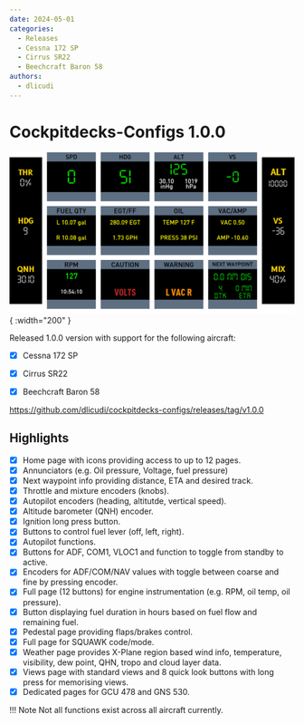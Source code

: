 ```yaml
---
date: 2024-05-01
categories:
  - Releases
  - Cessna 172 SP
  - Cirrus SR22
  - Beechcraft Baron 58
authors:
  - dlicudi
---
```


# Cockpitdecks-Configs 1.0.0

![](../../assets/images/blog/pfi.png){ :width="200" }


Released 1.0.0 version with support for the following aircraft:

- [x] Cessna 172 SP
- [x] Cirrus SR22
- [x] Beechcraft Baron 58


https://github.com/dlicudi/cockpitdecks-configs/releases/tag/v1.0.0


## Highlights

- [x] Home page with icons providing access to up to 12 pages.
- [x] Annunciators (e.g. Oil pressure, Voltage, fuel pressure)
- [x] Next waypoint info providing distance, ETA and desired track.
- [x] Throttle and mixture encoders (knobs).
- [x] Autopilot encoders (heading, altitutde, vertical speed).
- [x] Altitude barometer (QNH) encoder.
- [x] Ignition long press button.
- [x] Buttons to control fuel lever (off, left, right).
- [x] Autopilot functions.
- [x] Buttons for ADF, COM1, VLOC1 and function to toggle from standby to active.
- [x] Encoders for ADF/COM/NAV values with toggle between coarse and fine by pressing encoder.
- [x] Full page (12 buttons) for engine instrumentation (e.g. RPM, oil temp, oil pressure).
- [x] Button displaying fuel duration in hours based on fuel flow and remaining fuel.
- [x] Pedestal page providing flaps/brakes control.
- [x] Full page for SQUAWK code/mode.
- [x] Weather page provides X-Plane region based wind info, temperature, visibility, dew point, QHN, tropo and cloud layer data.
- [x] Views page with standard views and 8 quick look buttons with long press for memorising views.
- [x] Dedicated pages for GCU 478 and GNS 530.  

!!! Note
    Not all functions exist across all aircraft currently.

